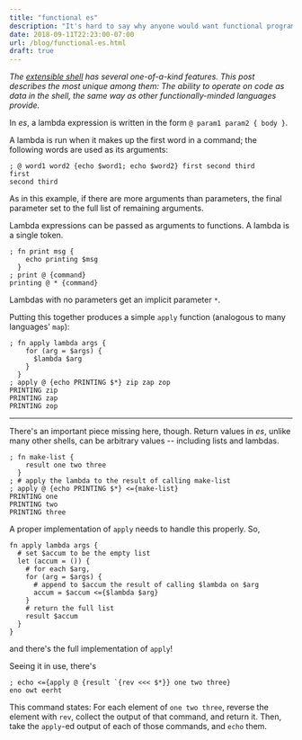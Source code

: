 ```yaml
---
title: "functional es"
description: "It's hard to say why anyone would want functional programming in their shell, but this one has it"
date: 2018-09-11T22:23:00-07:00
url: /blog/functional-es.html
draft: true
---
```


*The [extensible shell](/es) has several one-of-a-kind features.  This post describes the most unique among them: The ability to operate on code as data in the shell, the same way as other functionally-minded languages provide.*

In *es*, a lambda expression is written in the form `@ param1 param2 { body }`.

A lambda is run when it makes up the first word in a command; the following words are used as its arguments:

```
; @ word1 word2 {echo $word1; echo $word2} first second third
first
second third
```

As in this example, if there are more arguments than parameters, the final parameter set to the full list of remaining arguments.

Lambda expressions can be passed as arguments to functions.  A lambda is a single token.

```
; fn print msg {
    echo printing $msg
  }
; print @ {command}
printing @ * {command}
```

Lambdas with no parameters get an implicit parameter `*`.

Putting this together produces a simple `apply` function (analogous to many languages' `map`):

```
; fn apply lambda args {
    for (arg = $args) {
      $lambda $arg
    }
  }
; apply @ {echo PRINTING $*} zip zap zop
PRINTING zip
PRINTING zap
PRINTING zop
```

---

There's an important piece missing here, though.  Return values in *es*, unlike many other shells, can be arbitrary values -- including lists and lambdas.

```
; fn make-list {
    result one two three
  }
; # apply the lambda to the result of calling make-list
; apply @ {echo PRINTING $*} <={make-list}
PRINTING one
PRINTING two
PRINTING three
```

A proper implementation of `apply` needs to handle this properly.  So,

```
fn apply lambda args {
  # set $accum to be the empty list
  let (accum = ()) {
    # for each $arg,
    for (arg = $args) {
      # append to $accum the result of calling $lambda on $arg
      accum = $accum <={$lambda $arg}
    }
    # return the full list
    result $accum
  }
}
```

and there's the full implementation of `apply`!

Seeing it in use, there's

```
; echo <={apply @ {result `{rev <<< $*}} one two three}
eno owt eerht
```

This command states: For each element of `one two three`, reverse the element with `rev`, collect the output of that command, and return it.  Then, take the `apply`-ed output of each of those commands, and `echo` them.


